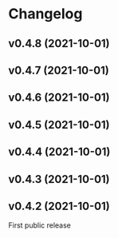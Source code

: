 # Changelog

<!--next-version-placeholder-->

## v0.4.8 (2021-10-01)


## v0.4.7 (2021-10-01)


## v0.4.6 (2021-10-01)


## v0.4.5 (2021-10-01)


## v0.4.4 (2021-10-01)


## v0.4.3 (2021-10-01)


## v0.4.2 (2021-10-01)

First public release


